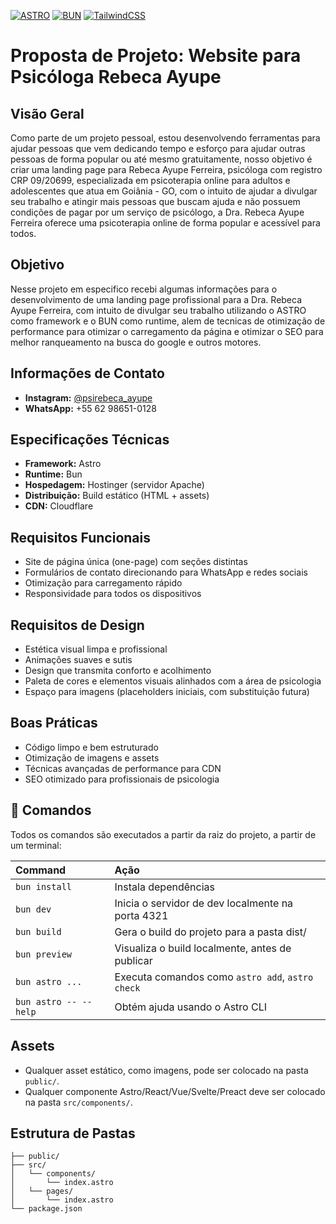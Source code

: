 [![ASTRO](https://img.shields.io/badge/ASTRO-v2.0.0-blue)](https://astro.build/)
[![BUN](https://img.shields.io/badge/BUN-v1.0.0-blue)](https://bun.sh/)
[![TailwindCSS](https://img.shields.io/badge/TailwindCSS-v3.0.0-blue)](https://tailwindcss.com/)

# Proposta de Projeto: Website para Psicóloga Rebeca Ayupe

## Visão Geral
Como parte de um projeto pessoal, estou desenvolvendo ferramentas para ajudar pessoas que vem dedicando tempo e esforço para ajudar outras pessoas de forma popular ou até mesmo gratuitamente, nosso objetivo é criar uma landing page para Rebeca Ayupe Ferreira, psicóloga com registro CRP 09/20699, especializada em psicoterapia online para adultos e adolescentes que atua em Goiânia - GO, com o intuito de ajudar a divulgar seu trabalho e atingir mais pessoas que buscam ajuda e não possuem condições de pagar por um serviço de psicólogo, a Dra. Rebeca Ayupe Ferreira oferece uma psicoterapia online de forma popular e acessível para todos.

## Objetivo
Nesse projeto em especifico recebi algumas informações para o desenvolvimento de uma landing page profissional para a Dra. Rebeca Ayupe Ferreira, com intuito de divulgar seu trabalho utilizando o ASTRO como framework e o BUN como runtime, alem de tecnicas de otimização de performance para otimizar o carregamento da página e otimizar o SEO para melhor ranqueamento na busca do google e outros motores.

## Informações de Contato
- **Instagram:** [@psirebeca_ayupe](https://www.instagram.com/psirebeca_ayupe/)
- **WhatsApp:** +55 62 98651-0128

## Especificações Técnicas
- **Framework:** Astro
- **Runtime:** Bun
- **Hospedagem:** Hostinger (servidor Apache)
- **Distribuição:** Build estático (HTML + assets)
- **CDN:** Cloudflare

## Requisitos Funcionais
- Site de página única (one-page) com seções distintas
- Formulários de contato direcionando para WhatsApp e redes sociais
- Otimização para carregamento rápido
- Responsividade para todos os dispositivos

## Requisitos de Design
- Estética visual limpa e profissional
- Animações suaves e sutis
- Design que transmita conforto e acolhimento
- Paleta de cores e elementos visuais alinhados com a área de psicologia
- Espaço para imagens (placeholders iniciais, com substituição futura)

## Boas Práticas
- Código limpo e bem estruturado
- Otimização de imagens e assets
- Técnicas avançadas de performance para CDN
- SEO otimizado para profissionais de psicologia

## 🧞 Comandos

Todos os comandos são executados a partir da raiz do projeto, a partir de um terminal:

| Command                   | Ação                                              |
| :------------------------ | :-----------------------------------------------  |
| `bun install`             | Instala dependências                              |
| `bun dev`                 | Inicia o servidor de dev localmente na porta 4321 |
| `bun build`               | Gera o build do projeto para a pasta dist/        |
| `bun preview`             | Visualiza o build localmente, antes de publicar   |
| `bun astro ...`           | Executa comandos como `astro add`, `astro check`  |
| `bun astro -- --help`     | Obtém ajuda usando o Astro CLI                    |

## Assets
- Qualquer asset estático, como imagens, pode ser colocado na pasta `public/`.
- Qualquer componente Astro/React/Vue/Svelte/Preact deve ser colocado na pasta `src/components/`.

## Estrutura de Pastas

```text
├── public/
├── src/
│   └── components/
│       └── index.astro
│   └── pages/
│       └── index.astro
└── package.json
```